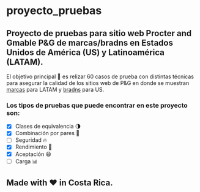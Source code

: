 # proyecto_pruebas
## Proyecto de pruebas para sitio web Procter and Gmable P&amp;G de marcas/bradns en Estados Unidos de América (US) y Latinoamérica (LATAM).

El objetivo principal :dart: es relizar 60 casos de prueba con distintas técnicas para asegurar la calidad de los sitios web de P&G en donde se muestran [marcas](https://latam.pg.com/marcas-y-productos/) para LATAM y [bradns](https://us.pg.com/brands/) para US.

### Los tipos de pruebas que puede encontrar en este proyecto son:
- [X] Clases de equivalencia :last_quarter_moon:
- [X] Combinación por pares :couple_with_heart:
- [ ] Seguridad :fire:
- [X] Rendimiento :runner:
- [X] Aceptación :smile:
- [ ] Carga :bar_chart:

## Made with :heart: in Costa Rica.
